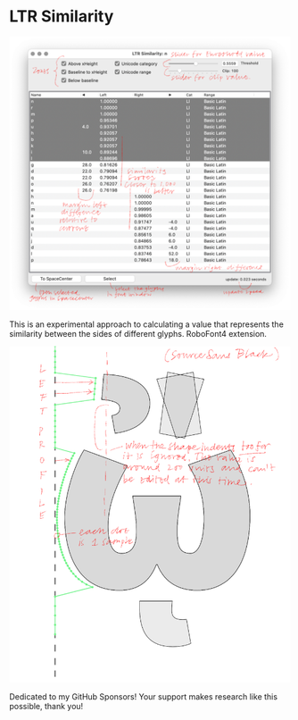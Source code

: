 # LTR Similarity

![](html/similaritywindow.png)

This is an experimental approach to calculating a value that represents the similarity between the sides of different glyphs. RoboFont4 extension. 

![](html/profile.png)

Dedicated to my GitHub Sponsors! Your support makes research like this possible, thank you!